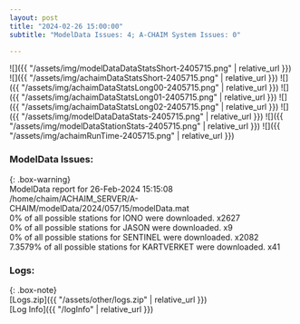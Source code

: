 ```yaml
---
layout: post
title: "2024-02-26 15:00:00"
subtitle: "ModelData Issues: 4; A-CHAIM System Issues: 0"

---
```


![]({{ "/assets/img/modelDataDataStatsShort-2405715.png" | relative_url }})
![]({{ "/assets/img/achaimDataStatsShort-2405715.png" | relative_url }})
![]({{ "/assets/img/achaimDataStatsLong00-2405715.png" | relative_url }})
![]({{ "/assets/img/achaimDataStatsLong01-2405715.png" | relative_url }})
![]({{ "/assets/img/achaimDataStatsLong02-2405715.png" | relative_url }})
![]({{ "/assets/img/modelDataDataStats-2405715.png" | relative_url }})
![]({{ "/assets/img/modelDataStationStats-2405715.png" | relative_url }})
![]({{ "/assets/img/achaimRunTime-2405715.png" | relative_url }})


### ModelData Issues:  
  
{: .box-warning}  
 ModelData report for 26-Feb-2024 15:15:08   
 /home/chaim/ACHAIM_SERVER/A-CHAIM/modelData/2024/057/15/modelData.mat   
 0% of all possible stations for IONO were downloaded. x2627   
 0% of all possible stations for JASON were downloaded. x9   
 0% of all possible stations for SENTINEL were downloaded. x2082   
 7.3579% of all possible stations for KARTVERKET were downloaded. x41   
  


### Logs:  
  
{: .box-note}  
[Logs.zip]({{ "/assets/other/logs.zip" | relative_url }})  
[Log Info]({{ "/logInfo" | relative_url }})  
